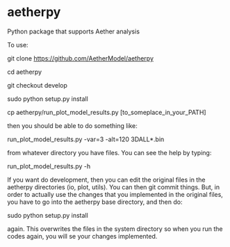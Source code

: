 # aetherpy
Python package that supports Aether analysis

To use:

git clone https://github.com/AetherModel/aetherpy

cd aetherpy

git checkout develop

sudo python setup.py install

cp aetherpy/run_plot_model_results.py [to_someplace_in_your_PATH]

then you should be able to do something like:

run_plot_model_results.py -var=3 -alt=120 3DALL*.bin

from whatever directory you have files. You can see the help by typing:

run_plot_model_results.py -h

If you want do development, then you can edit the original files in the aetherpy directories (io, plot, utils).  You can then git commit things.  But, in order to actually use the changes that you implemented in the original files, you have to go into the aetherpy base directory, and then do:

sudo python setup.py install

again.  This overwrites the files in the system directory so when you run the codes again, you will se your changes implemented.
